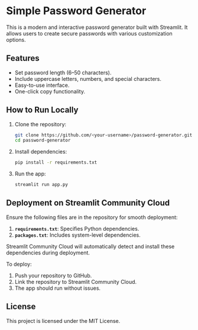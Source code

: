 
# Simple Password Generator

This is a modern and interactive password generator built with Streamlit. It allows users to create secure passwords with various customization options.

## Features
- Set password length (6–50 characters).
- Include uppercase letters, numbers, and special characters.
- Easy-to-use interface.
- One-click copy functionality.

## How to Run Locally
1. Clone the repository:
   ```bash
   git clone https://github.com/<your-username>/password-generator.git
   cd password-generator
   ```
2. Install dependencies:
   ```bash
   pip install -r requirements.txt
   ```
3. Run the app:
   ```bash
   streamlit run app.py
   ```

## Deployment on Streamlit Community Cloud

Ensure the following files are in the repository for smooth deployment:
1. **`requirements.txt`**: Specifies Python dependencies.
2. **`packages.txt`**: Includes system-level dependencies.

Streamlit Community Cloud will automatically detect and install these dependencies during deployment.

To deploy:
1. Push your repository to GitHub.
2. Link the repository to Streamlit Community Cloud.
3. The app should run without issues.

## License
This project is licensed under the MIT License.
